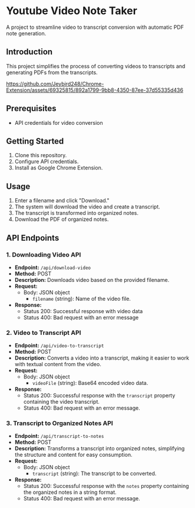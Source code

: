 # Youtube Video Note Taker
A project to streamline video to transcript conversion with automatic PDF note generation.

## Introduction

This project simplifies the process of converting videos to transcripts and generating PDFs from the transcripts.

https://github.com/Jeybird248/Chrome-Extension/assets/69325815/892a1799-9bb8-4350-87ee-37d55335d436

## Prerequisites

- API credentials for video conversion

## Getting Started

1. Clone this repository.
2. Configure API credentials.
3. Install as Google Chrome Extension.

## Usage

1. Enter a filename and click "Download."
2. The system will download the video and create a transcript.
3. The transcript is transformed into organized notes.
4. Download the PDF of organized notes.

## API Endpoints

### 1. Downloading Video API

- **Endpoint:** `/api/download-video`
- **Method:** POST
- **Description:** Downloads video based on the provided filename.
- **Request:**
  - Body: JSON object
    - `filename` (string): Name of the video file.
- **Response:**
  - Status 200: Successful response with video data
  - Status 400: Bad request with an error message

### 2. Video to Transcript API

- **Endpoint:** `/api/video-to-transcript`
- **Method:** POST
- **Description:** Converts a video into a transcript, making it easier to work with textual content from the video.
- **Request:**
  - Body: JSON object
    - `videoFile` (string): Base64 encoded video data.
- **Response:**
  - Status 200: Successful response with the `transcript` property containing the video transcript.
  - Status 400: Bad request with an error message.

### 3. Transcript to Organized Notes API

- **Endpoint:** `/api/transcript-to-notes`
- **Method:** POST
- **Description:** Transforms a transcript into organized notes, simplifying the structure and content for easy consumption.
- **Request:**
  - Body: JSON object
    - `transcript` (string): The transcript to be converted.
- **Response:**
  - Status 200: Successful response with the `notes` property containing the organized notes in a string format.
  - Status 400: Bad request with an error message.

